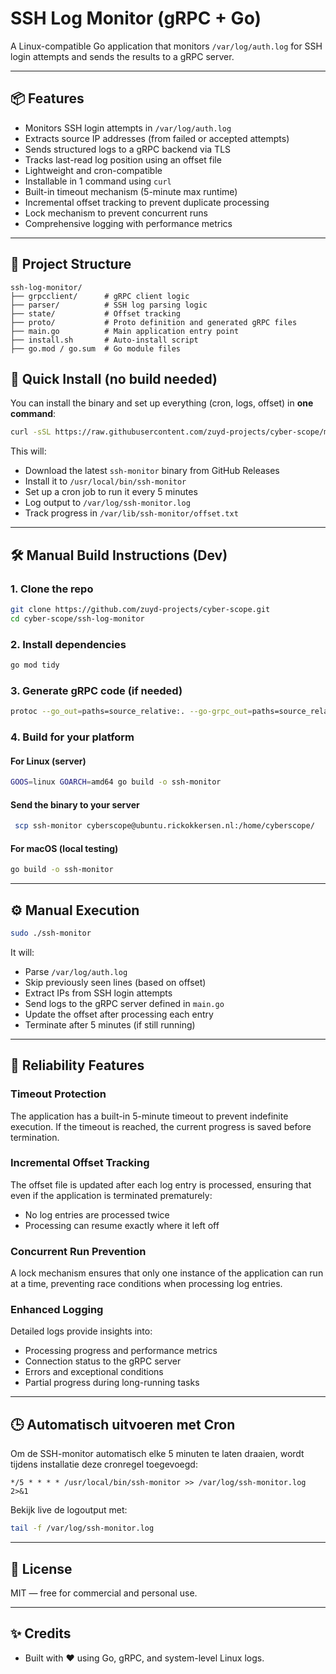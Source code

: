 # SSH Log Monitor (gRPC + Go)

A Linux-compatible Go application that monitors `/var/log/auth.log` for SSH login attempts and sends the results to a gRPC server.

---

## 📦 Features

- Monitors SSH login attempts in `/var/log/auth.log`
- Extracts source IP addresses (from failed or accepted attempts)
- Sends structured logs to a gRPC backend via TLS
- Tracks last-read log position using an offset file
- Lightweight and cron-compatible
- Installable in 1 command using `curl`
- Built-in timeout mechanism (5-minute max runtime)
- Incremental offset tracking to prevent duplicate processing
- Lock mechanism to prevent concurrent runs
- Comprehensive logging with performance metrics

---

## 📁 Project Structure

```
ssh-log-monitor/
├── grpcclient/      # gRPC client logic
├── parser/          # SSH log parsing logic
├── state/           # Offset tracking
├── proto/           # Proto definition and generated gRPC files
├── main.go          # Main application entry point
├── install.sh       # Auto-install script
├── go.mod / go.sum  # Go module files
```

## 🚀 Quick Install (no build needed)

You can install the binary and set up everything (cron, logs, offset) in **one command**:

```bash
curl -sSL https://raw.githubusercontent.com/zuyd-projects/cyber-scope/main/ssh-log-monitor/install.sh | sudo bash
```

This will:

- Download the latest `ssh-monitor` binary from GitHub Releases
- Install it to `/usr/local/bin/ssh-monitor`
- Set up a cron job to run it every 5 minutes
- Log output to `/var/log/ssh-monitor.log`
- Track progress in `/var/lib/ssh-monitor/offset.txt`

---

## 🛠 Manual Build Instructions (Dev)

### 1. Clone the repo

```bash
git clone https://github.com/zuyd-projects/cyber-scope.git
cd cyber-scope/ssh-log-monitor
```

### 2. Install dependencies

```bash
go mod tidy
```

### 3. Generate gRPC code (if needed)

```bash
protoc --go_out=paths=source_relative:. --go-grpc_out=paths=source_relative:. proto/cyberscope.proto
```

### 4. Build for your platform

#### For Linux (server)

```bash
GOOS=linux GOARCH=amd64 go build -o ssh-monitor
```

#### Send the binary to your server

```bash
 scp ssh-monitor cyberscope@ubuntu.rickokkersen.nl:/home/cyberscope/
```

#### For macOS (local testing)

```bash
go build -o ssh-monitor
```

---

## ⚙️ Manual Execution

```bash
sudo ./ssh-monitor
```

It will:

- Parse `/var/log/auth.log`
- Skip previously seen lines (based on offset)
- Extract IPs from SSH login attempts
- Send logs to the gRPC server defined in `main.go`
- Update the offset after processing each entry
- Terminate after 5 minutes (if still running)

---

## 🔄 Reliability Features

### Timeout Protection
The application has a built-in 5-minute timeout to prevent indefinite execution. If the timeout is reached, the current progress is saved before termination.

### Incremental Offset Tracking
The offset file is updated after each log entry is processed, ensuring that even if the application is terminated prematurely:
- No log entries are processed twice
- Processing can resume exactly where it left off

### Concurrent Run Prevention
A lock mechanism ensures that only one instance of the application can run at a time, preventing race conditions when processing log entries.

### Enhanced Logging
Detailed logs provide insights into:
- Processing progress and performance metrics
- Connection status to the gRPC server
- Errors and exceptional conditions
- Partial progress during long-running tasks

---

## 🕒 Automatisch uitvoeren met Cron

Om de SSH-monitor automatisch elke 5 minuten te laten draaien, wordt tijdens installatie deze cronregel toegevoegd:

```cron
*/5 * * * * /usr/local/bin/ssh-monitor >> /var/log/ssh-monitor.log 2>&1
```

Bekijk live de logoutput met:

```bash
tail -f /var/log/ssh-monitor.log
```

---

## 🧾 License

MIT — free for commercial and personal use.

---

## ✨ Credits

- Built with ❤️ using Go, gRPC, and system-level Linux logs.
